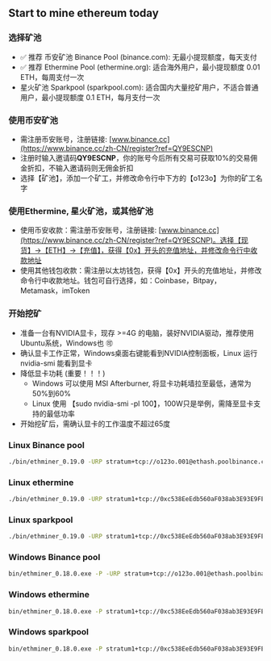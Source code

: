 ## Start to mine ethereum today

### 选择矿池
- ✅ 推荐 币安矿池 Binance Pool (binance.com): 无最小提现额度，每天支付
- ✅ 推荐 Ethermine Pool (ethermine.org): 适合海外用户，最小提现额度 0.01 ETH，每周支付一次
- 星火矿池 Sparkpool (sparkpool.com): 适合国内大量挖矿用户，不适合普通用户，最小提现额度 0.1 ETH，每月支付一次

### 使用币安矿池
- 需注册币安账号，注册链接: [www.binance.cc](https://www.binance.cc/zh-CN/register?ref=QY9ESCNP)
- 注册时输入邀请码**QY9ESCNP**，你的账号今后所有交易可获取10%的交易佣金折扣，不输入邀请码则无佣金折扣
- 选择【矿池】，添加一个矿工，并修改命令行中下方的【o123o】为你的矿工名字

### 使用Ethermine, 星火矿池，或其他矿池
- 使用币安收款：需注册币安账号，注册链接: [www.binance.cc](https://www.binance.cc/zh-CN/register?ref=QY9ESCNP)。选择【现货】->【ETH】->【充值】，获得【0x】开头的充值地址，并修改命令行中收款地址
- 使用其他钱包收款：需注册以太坊钱包，获得【0x】开头的充值地址，并修改命令行中收款地址。钱包可自行选择，如：Coinbase，Bitpay，Metamask，imToken

### 开始挖矿
- 准备一台有NVIDIA显卡，现存 >=4G 的电脑，装好NVIDIA驱动，推荐使用Ubuntu系统，Windows也 🉑️
- 确认显卡工作正常，Windows桌面右键能看到NVIDIA控制面板，Linux 运行 nvidia-smi 能看到显卡
- 降低显卡功耗 (重要！！！)
    - Windows 可以使用 MSI Afterburner, 将显卡功耗墙拉至最低，通常为50%到60%
    - Linux 使用 【sudo nvidia-smi -pl 100】，100W只是举例，需降至显卡支持的最低功率
- 开始挖矿后，需确认显卡的工作温度不超过65度

### Linux Binance pool
```bash
./bin/ethminer_0.19.0 -URP stratum+tcp://o123o.001@ethash.poolbinance.com:1800
```

### Linux ethermine
```bash
./bin/ethminer_0.19.0 -URP stratum1+tcp://0xc538EeEdb560aF038ab3E93E9FEaD402e16e82e8.001@asia1.ethermine.org:4444
```

### Linux sparkpool
```bash
./bin/ethminer_0.19.0 -URP stratum1+tcp://0xc538EeEdb560aF038ab3E93E9FEaD402e16e82e8.001@cn.sparkpool.com:3333
```

### Windows Binance pool
```bash
bin/ethminer_0.18.0.exe -P -URP stratum+tcp://o123o.001@ethash.poolbinance.com:1800
```

### Windows ethermine
```bash
bin/ethminer_0.18.0.exe -P stratum1+tcp://0xc538EeEdb560aF038ab3E93E9FEaD402e16e82e8.001@asia1.ethermine.org:4444
```

### Windows sparkpool
```bash
bin/ethminer_0.18.0.exe -P stratum1+tcp://0xc538EeEdb560aF038ab3E93E9FEaD402e16e82e8.001@cn.sparkpool.com:3333
```
